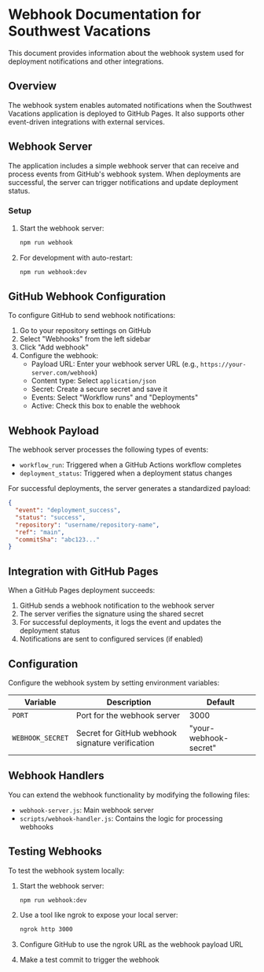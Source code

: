 # Webhook Documentation for Southwest Vacations

This document provides information about the webhook system used for deployment notifications and other integrations.

## Overview

The webhook system enables automated notifications when the Southwest Vacations application is deployed to GitHub Pages. It also supports other event-driven integrations with external services.

## Webhook Server

The application includes a simple webhook server that can receive and process events from GitHub's webhook system. When deployments are successful, the server can trigger notifications and update deployment status.

### Setup

1. Start the webhook server:

   ```bash
   npm run webhook
   ```

2. For development with auto-restart:
   ```bash
   npm run webhook:dev
   ```

## GitHub Webhook Configuration

To configure GitHub to send webhook notifications:

1. Go to your repository settings on GitHub
2. Select "Webhooks" from the left sidebar
3. Click "Add webhook"
4. Configure the webhook:
   - Payload URL: Enter your webhook server URL (e.g., `https://your-server.com/webhook`)
   - Content type: Select `application/json`
   - Secret: Create a secure secret and save it
   - Events: Select "Workflow runs" and "Deployments"
   - Active: Check this box to enable the webhook

## Webhook Payload

The webhook server processes the following types of events:

- `workflow_run`: Triggered when a GitHub Actions workflow completes
- `deployment_status`: Triggered when a deployment status changes

For successful deployments, the server generates a standardized payload:

```json
{
  "event": "deployment_success",
  "status": "success",
  "repository": "username/repository-name",
  "ref": "main",
  "commitSha": "abc123..."
}
```

## Integration with GitHub Pages

When a GitHub Pages deployment succeeds:

1. GitHub sends a webhook notification to the webhook server
2. The server verifies the signature using the shared secret
3. For successful deployments, it logs the event and updates the deployment status
4. Notifications are sent to configured services (if enabled)

## Configuration

Configure the webhook system by setting environment variables:

| Variable         | Description                                      | Default               |
| ---------------- | ------------------------------------------------ | --------------------- |
| `PORT`           | Port for the webhook server                      | 3000                  |
| `WEBHOOK_SECRET` | Secret for GitHub webhook signature verification | "your-webhook-secret" |

## Webhook Handlers

You can extend the webhook functionality by modifying the following files:

- `webhook-server.js`: Main webhook server
- `scripts/webhook-handler.js`: Contains the logic for processing webhooks

## Testing Webhooks

To test the webhook system locally:

1. Start the webhook server:

   ```bash
   npm run webhook:dev
   ```

2. Use a tool like ngrok to expose your local server:

   ```bash
   ngrok http 3000
   ```

3. Configure GitHub to use the ngrok URL as the webhook payload URL

4. Make a test commit to trigger the webhook
